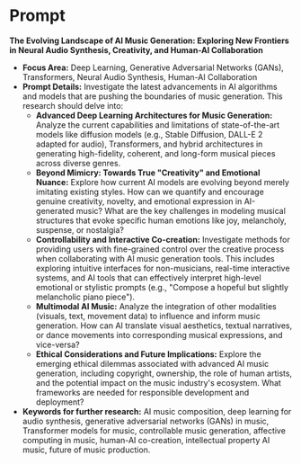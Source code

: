 # Prompt

**The Evolving Landscape of AI Music Generation: Exploring New Frontiers in
Neural Audio Synthesis, Creativity, and Human-AI Collaboration**

- **Focus Area:** Deep Learning, Generative Adversarial Networks (GANs), Transformers, Neural Audio Synthesis, Human-AI Collaboration
- **Prompt Details:** Investigate the latest advancements in AI algorithms and models that are pushing the boundaries of music generation. This research should delve into:
  - **Advanced Deep Learning Architectures for Music Generation:** Analyze the current capabilities and limitations of state-of-the-art models like diffusion models (e.g., Stable Diffusion, DALL-E 2 adapted for audio), Transformers, and hybrid architectures in generating high-fidelity, coherent, and long-form musical pieces across diverse genres.
  - **Beyond Mimicry: Towards True "Creativity" and Emotional Nuance:** Explore how current AI models are evolving beyond merely imitating existing styles. How can we quantify and encourage genuine creativity, novelty, and emotional expression in AI-generated music? What are the key challenges in modeling musical structures that evoke specific human emotions like joy, melancholy, suspense, or nostalgia?
  - **Controllability and Interactive Co-creation:** Investigate methods for providing users with fine-grained control over the creative process when collaborating with AI music generation tools. This includes exploring intuitive interfaces for non-musicians, real-time interactive systems, and AI tools that can effectively interpret high-level emotional or stylistic prompts (e.g., "Compose a hopeful but slightly melancholic piano piece").
  - **Multimodal AI Music:** Analyze the integration of other modalities (visuals, text, movement data) to influence and inform music generation. How can AI translate visual aesthetics, textual narratives, or dance movements into corresponding musical expressions, and vice-versa?
  - **Ethical Considerations and Future Implications:** Explore the emerging ethical dilemmas associated with advanced AI music generation, including copyright, ownership, the role of human artists, and the potential impact on the music industry's ecosystem. What frameworks are needed for responsible development and deployment?
- **Keywords for further research:** AI music composition, deep learning for audio synthesis, generative adversarial networks (GANs) in music, Transformer models for music, controllable music generation, affective computing in music, human-AI co-creation, intellectual property AI music, future of music production.
